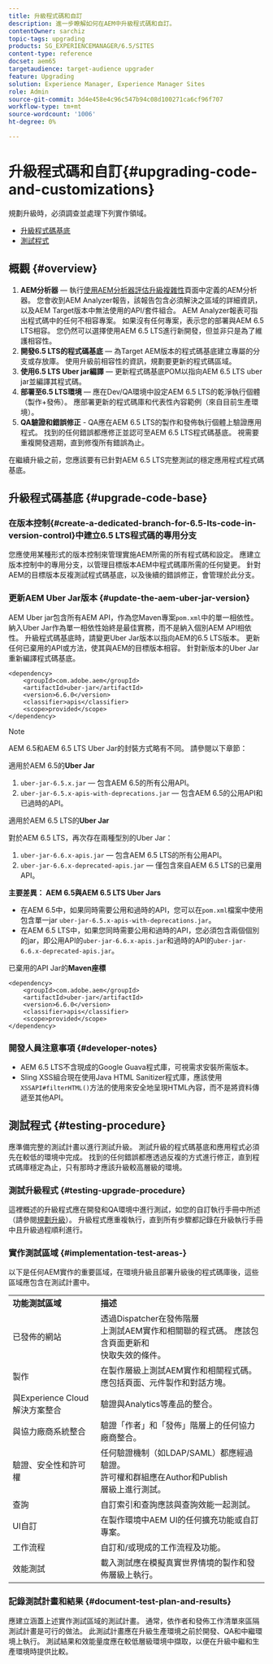 ```yaml
---
title: 升級程式碼和自訂
description: 進一步瞭解如何在AEM中升級程式碼和自訂。
contentOwner: sarchiz
topic-tags: upgrading
products: SG_EXPERIENCEMANAGER/6.5/SITES
content-type: reference
docset: aem65
targetaudience: target-audience upgrader
feature: Upgrading
solution: Experience Manager, Experience Manager Sites
role: Admin
source-git-commit: 3d4e458e4c96c547b94c08d100271ca6cf96f707
workflow-type: tm+mt
source-wordcount: '1006'
ht-degree: 0%

---
```


# 升級程式碼和自訂{#upgrading-code-and-customizations}

規劃升級時，必須調查並處理下列實作領域。

* [升級程式碼基底](#upgrade-code-base)
* [測試程式](#testing-procedure)

## 概觀 {#overview}

1. **AEM分析器** — 執行[使用AEM分析器評估升級複雜性](/help/sites-deploying/pattern-detector.md)頁面中定義的AEM分析器。 您會收到AEM Analyzer報告，該報告包含必須解決之區域的詳細資訊，以及AEM Target版本中無法使用的API/套件組合。 AEM Analyzer報表可指出程式碼中的任何不相容專案。 如果沒有任何專案，表示您的部署與AEM 6.5 LTS相容。 您仍然可以選擇使用AEM 6.5 LTS進行新開發，但並非只是為了維護相容性。
1. **開發6.5 LTS的程式碼基底** — 為Target AEM版本的程式碼基底建立專屬的分支或存放庫。 使用升級前相容性的資訊，規劃要更新的程式碼區域。
1. **使用6.5 LTS Uber jar編譯** — 更新程式碼基底POM以指向AEM 6.5 LTS uber jar並編譯其程式碼。
1. **部署至6.5 LTS環境** — 應在Dev/QA環境中設定AEM 6.5 LTS的乾淨執行個體（製作+發佈）。 應部署更新的程式碼庫和代表性內容範例（來自目前生產環境）。
1. **QA驗證和錯誤修正** - QA應在AEM 6.5 LTS的製作和發佈執行個體上驗證應用程式。 找到的任何錯誤都應修正並認可至AEM 6.5 LTS程式碼基底。 視需要重複開發週期，直到修復所有錯誤為止。

在繼續升級之前，您應該要有已針對AEM 6.5 LTS完整測試的穩定應用程式程式碼基底。

## 升級程式碼基底 {#upgrade-code-base}

### 在版本控制{#create-a-dedicated-branch-for-6.5-lts-code-in-version-control}中建立6.5 LTS程式碼的專用分支

您應使用某種形式的版本控制來管理實施AEM所需的所有程式碼和設定。 應建立版本控制中的專用分支，以管理目標版本AEM中程式碼庫所需的任何變更。 針對AEM的目標版本反複測試程式碼基底，以及後續的錯誤修正，會管理於此分支。

### 更新AEM Uber Jar版本 {#update-the-aem-uber-jar-version}

AEM Uber jar包含所有AEM API，作為您Maven專案`pom.xml`中的單一相依性。 納入Uber Jar作為單一相依性始終是最佳實務，而不是納入個別AEM API相依性。 升級程式碼基底時，請變更Uber Jar版本以指向AEM的6.5 LTS版本。 更新任何已棄用的API或方法，使其與AEM的目標版本相容。 針對新版本的Uber Jar重新編譯程式碼基底。

```
<dependency>
    <groupId>com.adobe.aem</groupId>
    <artifactId>uber-jar</artifactId>
    <version>6.6.0</version>
    <classifier>apis</classifier>
    <scope>provided</scope>
</dependency>
```

>[!NOTE]
>
>AEM 6.5和AEM 6.5 LTS Uber Jar的封裝方式略有不同。 請參閱以下章節：

適用於AEM 6.5的&#x200B;**Uber Jar**

1. `uber-jar-6.5.x.jar` — 包含AEM 6.5的所有公用API。
1. `uber-jar-6.5.x-apis-with-deprecations.jar` — 包含AEM 6.5的公用API和已過時的API。

適用於AEM 6.5 LTS的&#x200B;**Uber Jar**

對於AEM 6.5 LTS，再次存在兩種型別的Uber Jar：

1. `uber-jar-6.6.x-apis.jar` — 包含AEM 6.5 LTS的所有公用API。
1. `uber-jar-6.6.x-deprecated-apis.jar` — 僅包含來自AEM 6.5 LTS的已棄用API。

**主要差異： AEM 6.5與AEM 6.5 LTS Uber Jars**

* 在AEM 6.5中，如果同時需要公用和過時的API，您可以在`pom.xml`檔案中使用包含單一jar `uber-jar-6.5.x-apis-with-deprecations.jar`。
* 在AEM 6.5 LTS中，如果您同時需要公用和過時的API，您必須包含兩個個別的jar，即公用API的`uber-jar-6.6.x-apis.jar`和過時的API的`uber-jar-6.6.x-deprecated-apis.jar`。

已棄用的API Jar的&#x200B;**Maven座標**

```
<dependency>
    <groupId>com.adobe.aem</groupId>
    <artifactId>uber-jar</artifactId>
    <version>6.6.0</version>
    <classifier>apis</classifier>
    <scope>provided</scope>
</dependency>
```

### 開發人員注意事項 {#developer-notes}

* AEM 6.5 LTS不含現成的Google Guava程式庫，可視需求安裝所需版本。
* Sling XSS組合現在使用Java HTML Sanitizer程式庫，應該使用`XSSAPI#filterHTML()`方法的使用來安全地呈現HTML內容，而不是將資料傳遞至其他API。

## 測試程式 {#testing-procedure}

應準備完整的測試計畫以進行測試升級。 測試升級的程式碼基底和應用程式必須先在較低的環境中完成。 找到的任何錯誤都應透過反複的方式進行修正，直到程式碼庫穩定為止，只有那時才應該升級較高層級的環境。

### 測試升級程式 {#testing-upgrade-procedure}

這裡概述的升級程式應在開發和QA環境中進行測試，如您的自訂執行手冊中所述（請參閱[規劃升級](/help/sites-deploying/upgrade-planning.md)）。 升級程式應重複執行，直到所有步驟都記錄在升級執行手冊中且升級過程順利進行。

### 實作測試區域  {#implementation-test-areas-}

以下是任何AEM實作的重要區域，在環境升級且部署升級後的程式碼庫後，這些區域應包含在測試計畫中。

<table>
 <tbody>
  <tr>
   <td><strong>功能測試區域</strong></td>
   <td><strong>描述</strong></td>
  </tr>
  <tr>
   <td>已發佈的網站</td>
   <td>透過Dispatcher在發佈階層<br />上測試AEM實作和相關聯的程式碼。 應該包含頁面更新和<br />快取失效的條件。</td>
  </tr>
  <tr>
   <td>製作</td>
   <td>在製作層級上測試AEM實作和相關程式碼。 應包括頁面、元件製作和對話方塊。</td>
  </tr>
  <tr>
   <td>與Experience Cloud解決方案整合</td>
   <td>驗證與Analytics等產品的整合。</td>
  </tr>
  <tr>
   <td>與協力廠商系統整合</td>
   <td>驗證「作者」和「發佈」階層上的任何協力廠商整合。</td>
  </tr>
  <tr>
   <td>驗證、安全性和許可權</td>
   <td>任何驗證機制（如LDAP/SAML）都應經過驗證。<br />許可權和群組應在Author和Publish<br />層級上進行測試。</td>
  </tr>
  <tr>
   <td>查詢</td>
   <td>自訂索引和查詢應該與查詢效能一起測試。</td>
  </tr>
  <tr>
   <td>UI自訂</td>
   <td>在製作環境中AEM UI的任何擴充功能或自訂專案。</td>
  </tr>
  <tr>
   <td>工作流程</td>
   <td>自訂和/或現成的工作流程及功能。</td>
  </tr>
  <tr>
   <td>效能測試</td>
   <td>載入測試應在模擬真實世界情境的製作和發佈層級上執行。</td>
  </tr>
 </tbody>
</table>

### 記錄測試計畫和結果 {#document-test-plan-and-results}

應建立涵蓋上述實作測試區域的測試計畫。 通常，依作者和發佈工作清單來區隔測試計畫是可行的做法。 此測試計畫應在升級生產環境之前於開發、QA和中繼環境上執行。 測試結果和效能量度應在較低層級環境中擷取，以便在升級中繼和生產環境時提供比較。
